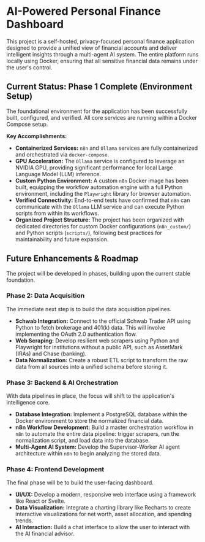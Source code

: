 # AI-Powered Personal Finance Dashboard

This project is a self-hosted, privacy-focused personal finance application designed to provide a unified view of financial accounts and deliver intelligent insights through a multi-agent AI system. The entire platform runs locally using Docker, ensuring that all sensitive financial data remains under the user's control.

## Current Status: Phase 1 Complete (Environment Setup)

The foundational environment for the application has been successfully built, configured, and verified. All core services are running within a Docker Compose setup.

**Key Accomplishments:**

* **Containerized Services:** `n8n` and `Ollama` services are fully containerized and orchestrated via `docker-compose`.
* **GPU Acceleration:** The `Ollama` service is configured to leverage an NVIDIA GPU, providing significant performance for local Large Language Model (LLM) inference.
* **Custom Python Environment:** A custom `n8n` Docker image has been built, equipping the workflow automation engine with a full Python environment, including the `Playwright` library for browser automation.
* **Verified Connectivity:** End-to-end tests have confirmed that `n8n` can communicate with the `Ollama` LLM service and can execute Python scripts from within its workflows.
* **Organized Project Structure:** The project has been organized with dedicated directories for custom Docker configurations (`n8n_custom/`) and Python scripts (`scripts/`), following best practices for maintainability and future expansion.

## Future Enhancements & Roadmap

The project will be developed in phases, building upon the current stable foundation.

### Phase 2: Data Acquisition

The immediate next step is to build the data acquisition pipelines.

* **Schwab Integration:** Connect to the official Schwab Trader API using Python to fetch brokerage and 401(k) data. This will involve implementing the OAuth 2.0 authentication flow.
* **Web Scraping:** Develop resilient web scrapers using Python and Playwright for institutions without a public API, such as AssetMark (IRAs) and Chase (banking).
* **Data Normalization:** Create a robust ETL script to transform the raw data from all sources into a unified schema before storing it.

### Phase 3: Backend & AI Orchestration

With data pipelines in place, the focus will shift to the application's intelligence core.

* **Database Integration:** Implement a PostgreSQL database within the Docker environment to store the normalized financial data.
* **n8n Workflow Development:** Build a master orchestration workflow in `n8n` to automate the entire data pipeline: trigger scrapers, run the normalization script, and load data into the database.
* **Multi-Agent AI System:** Develop the Supervisor-Worker AI agent architecture within `n8n` to begin analyzing the stored data.

### Phase 4: Frontend Development

The final phase will be to build the user-facing dashboard.

* **UI/UX:** Develop a modern, responsive web interface using a framework like React or Svelte.
* **Data Visualization:** Integrate a charting library like Recharts to create interactive visualizations for net worth, asset allocation, and spending trends.
* **AI Interaction:** Build a chat interface to allow the user to interact with the AI financial advisor.